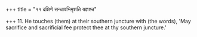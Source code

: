 +++
title = "११ दक्षिणे सन्धावभिमृशति यज्ञश्च"

+++
11. He touches (them) at their southern juncture with (the words), 'May sacrifice and sacrificial fee protect thee at thy southern juncture.'
